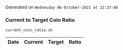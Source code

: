 Generated on `Wednesday 06-October-2021 at 22:37:48`

### Current to Target Coin Ratio
`current_coin_ratio.sh`

Date|Current|Target|Ratio
---|---|---|---
